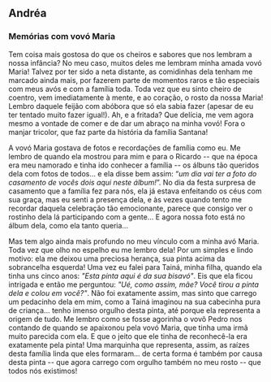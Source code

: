 
## Andréa

### Memórias com vovó Maria

Tem coisa mais gostosa do que os cheiros e sabores que nos lembram a nossa infância? No meu caso, muitos deles me lembram minha amada vovó Maria! Talvez por ter sido a neta distante, as comidinhas dela tenham me marcado ainda mais, por fazerem parte de momentos raros e tão especiais com meus avós e com a família toda. Toda vez que eu sinto cheiro de coentro, vem imediatamente à mente, e ao coração, o rosto da nossa Maria! Lembro daquele feijão com abóbora que só ela sabia fazer (apesar de eu ter tentado muito fazer igual!). Ah, e a fritada? Que delícia, me vem agora mesmo a vontade de comer e de dar um abraço na minha vovó! Fora o manjar tricolor, que faz parte da história da família Santana!

A vovó Maria gostava de fotos e recordações de família como eu. Me lembro de quando ela mostrou para mim e para o Ricardo -- que na época era meu namorado e tinha ido conhecer a família -- os álbuns tão queridos dela com fotos de todos... e ela disse bem assim: “_um dia vai ter a foto do casamento de vocês dois aqui neste álbum!_”. No dia da festa surpresa de casamento que a família fez para nós, ela já estava enfeitando os céus com sua graça, mas eu senti a presença dela, e às vezes quando tento me recordar daquela celebração tão emocionante, parece que consigo ver o rostinho dela lá participando com a gente... E agora nossa foto está no álbum dela, como ela tanto queria...

Mas tem algo ainda mais profundo no meu vínculo com a minha avó Maria. Toda vez que olho no espelho eu me lembro dela! Por um simples e lindo motivo:  ela me deixou uma preciosa herança, sua pinta acima da sobrancelha esquerda! Uma vez eu falei para Tainá, minha filha, quando ela tinha uns cinco anos: _"Esta pinta aqui é da sua bisavó"_. Eis que ela ficou intrigada e então me perguntou: _"Ué, como assim, mãe? Você tirou  a pinta dela e colou em você?"_. Não foi exatamente assim, mas sinto que carrego um pedacinho dela em mim, como a Tainá imaginou na sua cabecinha pura de criança... tenho imenso orgulho desta pinta, até porque ela representa a origem de tudo. Me lembro como se fosse agorinha o vovô Pedro nos contando de quando se apaixonou pela vovó Maria, que tinha uma irmã muito parecida com ela. E que o jeito que ele tinha de reconhecê-la era exatamente pela pinta! Uma marquinha que representa, assim, as raízes desta família linda que eles formaram... de certa forma é também por causa desta pinta -- que agora carrego com orgulho também no meu rosto -- que todos nós existimos!
